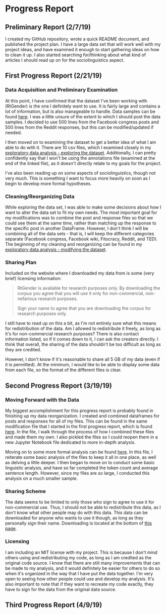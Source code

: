 # Progress Report

## Preliminary Report (2/7/19)
I created my GitHub repository, wrote a quick README document, and published the project plan. I have a large data set that will work well with my project ideas, and have examined it enough to start gathering ideas on how to clean it up. I also started searching for/thinking about what kind of articles I should read up on for the sociolinguistics aspect.

## First Progress Report (2/21/19)
### Data Acquisition and Preliminary Examination
At this point, I have confirmed that the dataset I've been working with (RtGender) is the one I definitely want to use. It is fairly large and contains a lot of information, but is also manageable to handle. Data samples can be found [here](data_samples/). I was a little unsure of the extent to which I should post the data samples. I decided to use 500 lines from the Facebook congress posts and 500 lines from the Reddit responses, but this can be modified/updated if needed.

I then moved on to examining the dataset to get a better idea of what I am able to do with it. There are 10 csv files, which I examined closely in my [exploratory data analysis - exploring the dataset](exploratory_data_analysis/exploring_dataset.ipynb). Additionally, I can pretty confidently say that I won't be using the annotations file (examined at the end of the linked file), as it doesn't directly relate to my goals for the project.

I've also been reading up on some aspects of sociolinguistics, though not very much. This is something I want to focus more heavily on soon as I begin to develop more formal hypotheses.

### Cleaning/Reorganizing Data
While exploring the data set, I was able to make some decisions about how I want to alter the data set to fit my own needs. The most important goal for my modifications was to combine the post and response files so that we could see them at the same time, rather than matching up the response to the specific post in another DataFrame. However, I don't think I will be combining all of the data sets - that is, I will keep the different categories separate (Facebook congress, Facebook wiki, Fitocracy, Reddit, and TED). The beginning of my cleaning and reorganizing can be found in my [exploratory data analysis - modifying the dataset](exploratory_data_analysis/modifying_dataset.ipynb).

### Sharing Plan
Included on the website where I downloaded my data from is some (very brief) licensing information:

> RtGender is available for research purposes only. By downloading the corpus you agree that you will use it only for non-commercial, non-nefarious research purposes.
>
> Sign your name to agree that you are downloading the corpus for research purposes only.

I still have to read up on this a bit, as I'm not entirely sure what this means for redistribution of the data. Am I allowed to redistribute it freely, as long as it's for non-commercial research purposes? There is also contact information listed, so if it comes down to it, I can ask the creators directly. I think that overall, the sharing of the data shouldn't be too difficult as long as they are credited.

However, I don't know if it's reasonable to share all 5 GB of my data (even if it is permitted). At the minimum, I would like to be able to display some data from each file, so the format of the different files is clear.

## Second Progress Report (3/19/19)
### Moving Forward with the Data
My biggest accomplishment for this progress report is probably found in finishing up my data reorganization. I created and combined dataframes for posts and responses for all of my files. This can be found in the same modification file that I started in the first progress report, which is found [here](exploratory_data_analysis/modifying_dataset.ipynb). In the file, I walk through the process of how I combined these files and made them my own. I also pickled the files so I could reopen them in a new Jupyter Notebook file dedicated to more in-depth analysis.

Moving on to some more formal analysis can be found [here](exploratory_data_analysis/main_analysis.ipynb). In this file, I reiterate some basic analysis of the files to keep it all in one place, as well as delving a little deeper. I then began to move on to conduct some basic linguistic analysis, and have so far completed the token count and average sentence length. However, since my files are so large, I conducted this analysis on a much smaller sample.

### Sharing Scheme
The data seems to be limited to only those who sign to agree to use it for non-commercial use. Thus, I should not be able to redistribute this data, as I don't know what other people may do with this data. This data can be downloaded for anyone who wants to use it though, as long as they personally sign their name. Downloading is located at the bottom of [this page](https://nlp.stanford.edu/robvoigt/rtgender/).

### Licensing
I am including an MIT license with my project. This is because I don't mind others using and redistributing my code, as long as I am credited as the original code source. I know that there are still many improvements that can be made to my analysis, and it would definitely be easier for others to do so when it's organized in the way that I have put the data together. I'm very open to seeing how other people could use and develop my analysis. It's also important to note that if they want to recreate my code exactly, they have to sign for the data from the original data source.

## Third Progress Report (4/9/19)